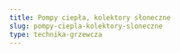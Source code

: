 ```yaml
---
title: Pompy ciepła, kolektory słoneczne
slug: pompy-ciepla-kolektory-sloneczne
type: technika-grzewcza
---
```

